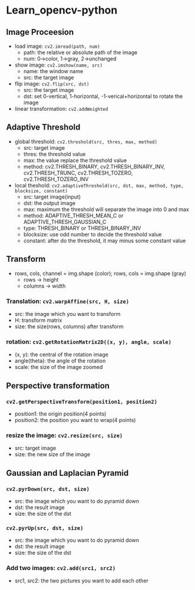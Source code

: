 # Learn_opencv-python

## Image Proceesion
* load image: ``cv2.imread(path, num)``
	* path: the relative or absolute path of the image
	* num: 0->color, 1->gray, 2->unchanged
* show image: ``cv2.imshow(name, src)``
	* name: the window name
	* src: the target image
* flip image: ``cv2.flip(src, dst)``
	* src: the target image
	* dst: set 0-vertical, 1-horizontal, -1-verical+horizontal to rotate the image
* linear transformation: ``cv2.addWeighted``

## Adaptive Threshold
* global threshold: ``cv2.threshold(src, thres, max, method)``
	* src: target image
	* thres: the threshold value
	* max: the value replace the threshold value
	* method:  cv2.THRESH_BINARY, cv2.THRESH_BINARY_INV, cv2.THRESH_TRUNC,  cv2.THRESH_TOZERO, cv2.THRESH_TOZERO_INV 
* local theshold: ``cv2.adaptiveThreshold(src, dst, max, method, type, blocksize, constant)``
	* src: target image(input)
	* dst: the output image
	* max: maximum the threshold will separate the image into 0 and max
	* method: ADAPTIVE_THRESH_MEAN_C or ADAPTIVE_THRESH_GAUSSIAN_C
	* type: THRESH_BINARY or THRESH_BINARY_INV
	* blocksize: use odd number to decide the threshold value
	* constant: after do the threshold, it may minus some constant value

## Transform
* rows, cols, channel = img.shape (color); rows, cols = img.shape (gray)
    * rows -> height   
    * columns -> width

### Translation: ``cv2.warpAffine(src, H, size)``
* src: the image which you want to transform
* H: transform matrix
* size: the size(rows, columns) after transform

### rotation: ``cv2.getRotationMatrix2D((x, y), angle, scale)``
* (x, y): the central of the rotation image
* angle(theta): the angle of the rotation
* scale: the size of the image zoomed

## Perspective transformation
### ``cv2.getPerspectiveTransform(position1, position2)``
* position1: the origin position(4 points)
* position2: the position you want to wrap(4 points)
### resize the image: ``cv2.resize(src, size)``
* src: target image
* size: the new size of the image

## Gaussian and Laplacian Pyramid
### ``cv2.pyrDown(src, dst, size)``
* src: the image which you want to do pyramid down
* dst: the result image
* size: the size of the dst

### ``cv2.pyrUp(src, dst, size)`` 
* src: the image which you want to do pyramid down
* dst: the result image
* size: the size of the dst

### Add two images: ``cv2.add(src1, src2)``
* src1, src2: the two pictures you want to add each other

